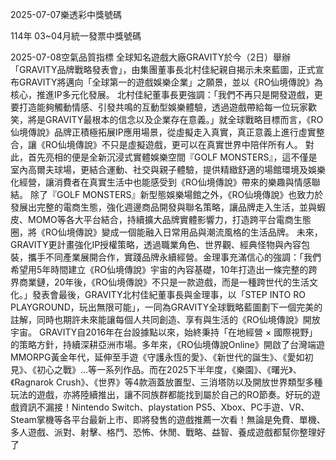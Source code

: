 
2025-07-07樂透彩中獎號碼

                                
114年 03~04月統一發票中獎號碼
                             
2025-07-08空氣品質指標
                               全球知名遊戲大廠GRAVITY於今（2日）舉辦「GRAVITY品牌戰略發表會」，由集團董事長北村佳紀親自揭示未來藍圖，正式宣布GRAVITY將邁向「全球第一的遊戲娛樂企業」之願景，並以《RO仙境傳說》為核心，推進IP多元化發展。 北村佳紀董事長更強調：「我們不再只是開發遊戲，更要打造能夠觸動情感、引發共鳴的互動型娛樂體驗，透過遊戲帶給每一位玩家歡笑，將是GRAVITY最根本的信念以及企業存在意義。」就全球戰略目標而言，《RO仙境傳說》品牌正積極拓展IP應用場景，從虛擬走入真實，真正意義上進行虛實整合，讓《RO仙境傳說》不只是虛擬遊戲，更可以在真實世界中陪伴所有人。 對此，首先亮相的便是全新沉浸式實體娛樂空間『GOLF MONSTERS』，這不僅是室內高爾夫球場，更結合運動、社交與親子體驗，提供精緻舒適的場館環境及娛樂化經營，讓消費者在真實生活中也能感受到《RO仙境傳說》帶來的樂趣與情感聯結。 除了『GOLF MONSTERS』新型態娛樂場館之外，《RO仙境傳說》也致力於發展出完整的電商生態，強化週邊商品開發與聯名策略，讓品牌走入生活，並與蝦皮、MOMO等各大平台結合，持續擴大品牌實體影響力，打造跨平台電商生態圈，將《RO仙境傳說》變成一個能融入日常用品與潮流風格的生活品牌。 未來，GRAVITY更計畫強化IP授權策略，透過職業角色、世界觀、經典怪物與內容包裝，攜手不同產業展開合作，實踐品牌永續經營。金理事充滿信心的強調：「我們希望用5年時間建立《RO仙境傳說》宇宙的內容基礎，10年打造出一條完整的跨界商業鏈，20年後，《RO仙境傳說》不只是一款遊戲，而是一種跨世代的生活文化。」發表會最後，GRAVITY北村佳紀董事長與金理事，以「STEP INTO RO PLAYGROUND，玩出無限可能」，一同為GRAVITY全球戰略藍圖劃下一個完美的註解，同時也期許未來能讓每個人共同創造、享有與生活的《RO仙境傳說》開放宇宙。 GRAVITY自2016年在台設據點以來，始終秉持「在地經營 × 國際視野」的策略方針，持續深耕亞洲市場。多年來，《RO仙境傳說Online》開啟了台灣端遊MMORPG黃金年代，延伸至手遊《守護永恆的愛》、《新世代的誕生》、《愛如初見》、《初心之戰》…等一系列作品。而在2025下半年度，《樂園》、《曙光》、《Ragnarok Crush》、《世界》等4款涵蓋放置型、三消塔防以及開放世界類型多種玩法的遊戲，亦將陸續推出，讓不同族群都能找到屬於自己的RO節奏。好玩的遊戲資訊不漏接！Nintendo Switch、playstation PS5、Xbox、PC手遊、VR、Steam掌機等各平台最新上市、即將發售的遊戲推薦一次看！無論是免費、單機、多人遊戲、派對、射擊、格鬥、恐怖、休閒、戰略、益智、養成遊戲都幫你整理好了